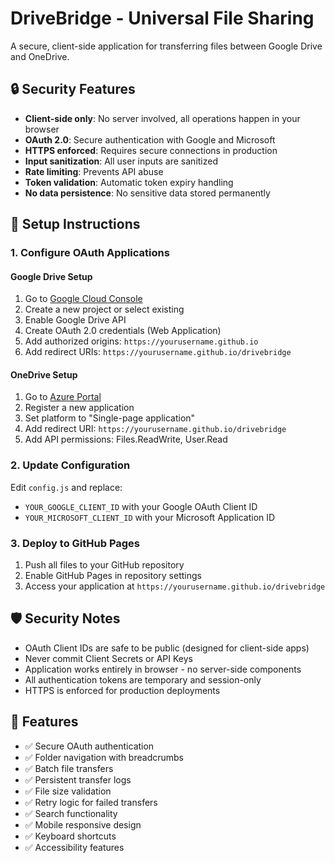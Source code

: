 # DriveBridge - Universal File Sharing

A secure, client-side application for transferring files between Google Drive and OneDrive.

## 🔒 Security Features

- **Client-side only**: No server involved, all operations happen in your browser
- **OAuth 2.0**: Secure authentication with Google and Microsoft
- **HTTPS enforced**: Requires secure connections in production  
- **Input sanitization**: All user inputs are sanitized
- **Rate limiting**: Prevents API abuse
- **Token validation**: Automatic token expiry handling
- **No data persistence**: No sensitive data stored permanently

## 🚀 Setup Instructions

### 1. Configure OAuth Applications

#### Google Drive Setup
1. Go to [Google Cloud Console](https://console.cloud.google.com/)
2. Create a new project or select existing
3. Enable Google Drive API
4. Create OAuth 2.0 credentials (Web Application)
5. Add authorized origins: `https://yourusername.github.io`
6. Add redirect URIs: `https://yourusername.github.io/drivebridge`

#### OneDrive Setup  
1. Go to [Azure Portal](https://portal.azure.com/)
2. Register a new application
3. Set platform to "Single-page application"
4. Add redirect URI: `https://yourusername.github.io/drivebridge`
5. Add API permissions: Files.ReadWrite, User.Read

### 2. Update Configuration

Edit `config.js` and replace:
- `YOUR_GOOGLE_CLIENT_ID` with your Google OAuth Client ID
- `YOUR_MICROSOFT_CLIENT_ID` with your Microsoft Application ID

### 3. Deploy to GitHub Pages

1. Push all files to your GitHub repository
2. Enable GitHub Pages in repository settings
3. Access your application at `https://yourusername.github.io/drivebridge`

## 🛡️ Security Notes

- OAuth Client IDs are safe to be public (designed for client-side apps)
- Never commit Client Secrets or API Keys
- Application works entirely in browser - no server-side components
- All authentication tokens are temporary and session-only
- HTTPS is enforced for production deployments

## 🔧 Features

- ✅ Secure OAuth authentication
- ✅ Folder navigation with breadcrumbs
- ✅ Batch file transfers
- ✅ Persistent transfer logs
- ✅ File size validation
- ✅ Retry logic for failed transfers
- ✅ Search functionality
- ✅ Mobile responsive design
- ✅ Keyboard shortcuts
- ✅ Accessibility features
